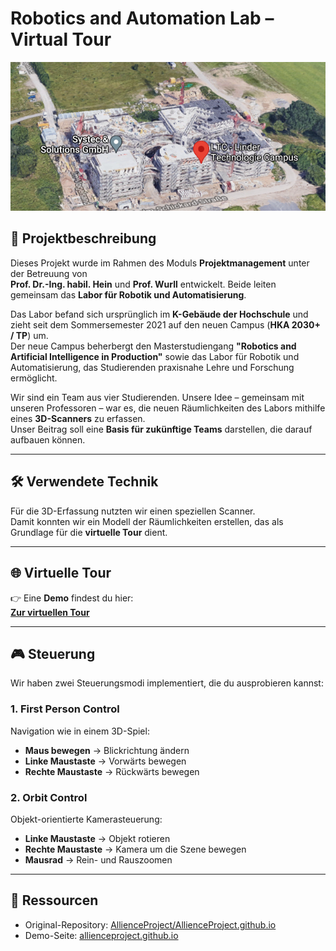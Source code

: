 # Robotics and Automation Lab – Virtual Tour

![LTC-Building](ltc.png)

## 📖 Projektbeschreibung
Dieses Projekt wurde im Rahmen des Moduls **Projektmanagement** unter der Betreuung von  
**Prof. Dr.-Ing. habil. Hein** und **Prof. Wurll** entwickelt. Beide leiten gemeinsam das **Labor für Robotik und Automatisierung**.  

Das Labor befand sich ursprünglich im **K-Gebäude der Hochschule** und zieht seit dem Sommersemester 2021 auf den neuen Campus (**HKA 2030+ / TP**) um.  
Der neue Campus beherbergt den Masterstudiengang **"Robotics and Artificial Intelligence in Production"** sowie das Labor für Robotik und Automatisierung, das Studierenden praxisnahe Lehre und Forschung ermöglicht.  

Wir sind ein Team aus vier Studierenden. Unsere Idee – gemeinsam mit unseren Professoren – war es, die neuen Räumlichkeiten des Labors mithilfe eines **3D-Scanners** zu erfassen.  
Unser Beitrag soll eine **Basis für zukünftige Teams** darstellen, die darauf aufbauen können.

---

## 🛠️ Verwendete Technik
Für die 3D-Erfassung nutzten wir einen speziellen Scanner.  
Damit konnten wir ein Modell der Räumlichkeiten erstellen, das als Grundlage für die **virtuelle Tour** dient.

---

## 🌐 Virtuelle Tour
👉 Eine **Demo** findest du hier:  
[**Zur virtuellen Tour**](https://allienceproject.github.io)

---

## 🎮 Steuerung
Wir haben zwei Steuerungsmodi implementiert, die du ausprobieren kannst:

### 1. First Person Control
Navigation wie in einem 3D-Spiel:
- **Maus bewegen** → Blickrichtung ändern  
- **Linke Maustaste** → Vorwärts bewegen  
- **Rechte Maustaste** → Rückwärts bewegen  

### 2. Orbit Control
Objekt-orientierte Kamerasteuerung:
- **Linke Maustaste** → Objekt rotieren  
- **Rechte Maustaste** → Kamera um die Szene bewegen  
- **Mausrad** → Rein- und Rauszoomen  

---

## 📂 Ressourcen
- Original-Repository: [AllienceProject/AllienceProject.github.io](https://github.com/AllienceProject/AllienceProject.github.io)  
- Demo-Seite: [allienceproject.github.io](https://allienceproject.github.io)  
